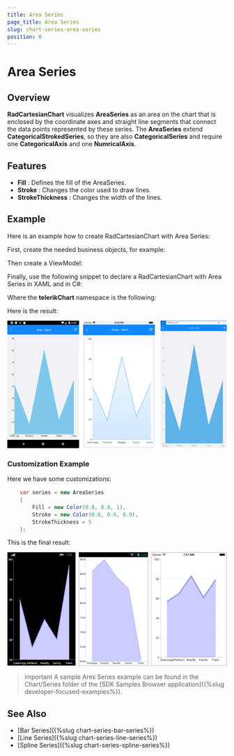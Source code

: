 ```yaml
---
title: Area Series
page_title: Area Series
slug: chart-series-area-series
position: 0
---
```


# Area Series

## Overview

**RadCartesianChart** visualizes **AreaSeries** as an area on the chart that is enclosed by the coordinate axes and straight line segments that connect the data points represented by these series. The **AreaSeries** extend **CategoricalStrokedSeries**, so they are also **CategoricalSeries** and require one **CategoricalAxis** and one **NumricalAxis**.

## Features

- **Fill** : Defines the fill of the AreaSeries.
- **Stroke** : Changes the color used to draw lines.
- **StrokeThickness** : Changes the width of the lines.

## Example

Here is an example how to create RadCartesianChart with Area Series:

First, create the needed business objects, for example:

<snippet id='categorical-data-model'/>

Then create a ViewModel:

<snippet id='chart-series-view-model-1'/>

Finally, use the following snippet to declare a RadCartesianChart with Area Series in XAML and in C#:

<snippet id='chart-series-area-xaml'/>
<snippet id='chart-series-area-csharp'/>

Where the **telerikChart** namespace is the following:

<snippet id='xmlns-telerikchart'/>
<snippet id='ns-telerikchart'/>

Here is the result:

![Basic AreaSeries](images/cartesian-area-series-basic-example.png)

### Customization Example

Here we have some customizations:
```C#
	var series = new AreaSeries 
	{ 
		Fill = new Color(0.8, 0.8, 1),
		Stroke = new Color(0.6, 0.6, 0.9), 
		StrokeThickness = 5
	};
```

This is the final result:

![Customized AreaSeries](images/cartesian-area-series-customization-example.png)

>important A sample Ares Series example can be found in the Chart/Series folder of the [SDK Samples Browser application]({%slug developer-focused-examples%}).

## See Also

- [Bar Series]({%slug chart-series-bar-series%})
- [Line Series]({%slug chart-series-line-series%})
- [Spline Series]({%slug chart-series-spline-series%})